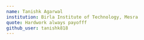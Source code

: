 ```yaml
---
name: Tanishk Agarwal
institution: Birla Institute of Technology, Mesra
quote: Hardwork always payofff
github_user: tanishk818
---
```

